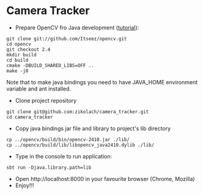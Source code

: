 # Camera Tracker

* Prepare OpenCV fro Java development ([tutorial](http://docs.opencv.org/doc/tutorials/introduction/desktop_java/java_dev_intro.html#java-dev-intro)):
```
git clone git://github.com/Itseez/opencv.git
cd opencv
git checkout 2.4
mkdir build
cd build
cmake -DBUILD_SHARED_LIBS=OFF ..
make -j8
```
Note that to make java bindings you need to have JAVA_HOME environment variable and ant installed.

* Clone project repository
```
git clone git@github.com:zikolach/camera_tracker.git
cd camera_tracker
```
* Copy java bindings jar file and library to project's lib directory
```
cp ../opencv/build/bin/opencv-2410.jar ./lib/
cp ../opencv/build/lib/libopencv_java2410.dylib ./lib/
```
* Type in the console to run application:
```
sbt run -Djava.library.path=lib
```
* Open http://localhost:8000 in your favourite browser (Chrome, Mozilla)
* Enjoy!!!
